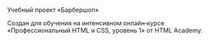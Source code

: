 Учебный проект «Барбершоп»
 
 Создан для обучения на интенсивном онлайн‑курсе «Профессиональный HTML и CSS, уровень 1» от HTML Academy.
